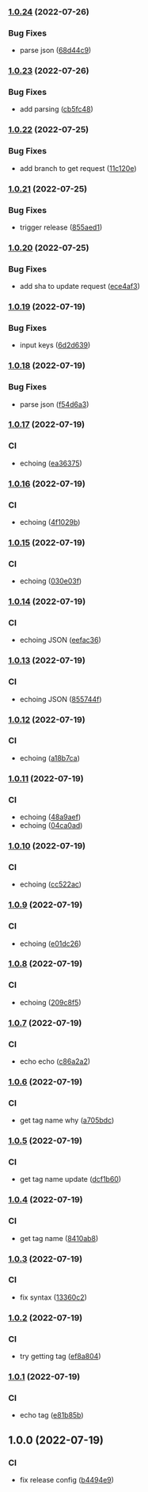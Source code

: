### [1.0.24](https://github.com/taylorlroberts7/update-remote-version-manifest-action/compare/v1.0.23...v1.0.24) (2022-07-26)


### Bug Fixes

* parse json ([68d44c9](https://github.com/taylorlroberts7/update-remote-version-manifest-action/commit/68d44c921a801c7f930400a98bec089bf01ff804))

### [1.0.23](https://github.com/taylorlroberts7/update-remote-version-manifest-action/compare/v1.0.22...v1.0.23) (2022-07-26)


### Bug Fixes

* add parsing ([cb5fc48](https://github.com/taylorlroberts7/update-remote-version-manifest-action/commit/cb5fc485761a1f362b7ab1ab43699b987b3700cf))

### [1.0.22](https://github.com/taylorlroberts7/update-remote-version-manifest-action/compare/v1.0.21...v1.0.22) (2022-07-25)


### Bug Fixes

* add branch to get request ([11c120e](https://github.com/taylorlroberts7/update-remote-version-manifest-action/commit/11c120e06b1915051422dc619aae98f477e849d3))

### [1.0.21](https://github.com/taylorlroberts7/update-remote-version-manifest-action/compare/v1.0.20...v1.0.21) (2022-07-25)


### Bug Fixes

* trigger release ([855aed1](https://github.com/taylorlroberts7/update-remote-version-manifest-action/commit/855aed15a31b4cb67da4943917a6829a2803e808))

### [1.0.20](https://github.com/taylorlroberts7/update-remote-version-manifest-action/compare/v1.0.19...v1.0.20) (2022-07-25)


### Bug Fixes

* add sha to update request ([ece4af3](https://github.com/taylorlroberts7/update-remote-version-manifest-action/commit/ece4af3cc6dfc6aac68a837373b8526f0ff7196f))

### [1.0.19](https://github.com/taylorlroberts7/update-remote-version-manifest-action/compare/v1.0.18...v1.0.19) (2022-07-19)


### Bug Fixes

* input keys ([6d2d639](https://github.com/taylorlroberts7/update-remote-version-manifest-action/commit/6d2d6392443dfdbee0593a63d75a42e1afa8513f))

### [1.0.18](https://github.com/taylorlroberts7/update-remote-version-manifest-action/compare/v1.0.17...v1.0.18) (2022-07-19)


### Bug Fixes

* parse json ([f54d6a3](https://github.com/taylorlroberts7/update-remote-version-manifest-action/commit/f54d6a39d8830c03c4e394dc001f584bd076e38e))

### [1.0.17](https://github.com/taylorlroberts7/update-remote-version-manifest-action/compare/v1.0.16...v1.0.17) (2022-07-19)


### CI

* echoing ([ea36375](https://github.com/taylorlroberts7/update-remote-version-manifest-action/commit/ea36375fbeead23ffceb19abe4ff031f5f20b044))

### [1.0.16](https://github.com/taylorlroberts7/update-remote-version-manifest-action/compare/v1.0.15...v1.0.16) (2022-07-19)


### CI

* echoing ([4f1029b](https://github.com/taylorlroberts7/update-remote-version-manifest-action/commit/4f1029b16d041c6fb64bb785b4d233ebd67042de))

### [1.0.15](https://github.com/taylorlroberts7/update-remote-version-manifest-action/compare/v1.0.14...v1.0.15) (2022-07-19)


### CI

* echoing ([030e03f](https://github.com/taylorlroberts7/update-remote-version-manifest-action/commit/030e03f64b133aee313e1133ee9970722fcc925a))

### [1.0.14](https://github.com/taylorlroberts7/update-remote-version-manifest-action/compare/v1.0.13...v1.0.14) (2022-07-19)


### CI

* echoing JSON ([eefac36](https://github.com/taylorlroberts7/update-remote-version-manifest-action/commit/eefac366fa592712a0381553afda3433adabea5a))

### [1.0.13](https://github.com/taylorlroberts7/update-remote-version-manifest-action/compare/v1.0.12...v1.0.13) (2022-07-19)


### CI

* echoing JSON ([855744f](https://github.com/taylorlroberts7/update-remote-version-manifest-action/commit/855744fc16487815cbf7a9eb7777a8221ffd8c01))

### [1.0.12](https://github.com/taylorlroberts7/update-remote-version-manifest-action/compare/v1.0.11...v1.0.12) (2022-07-19)


### CI

* echoing ([a18b7ca](https://github.com/taylorlroberts7/update-remote-version-manifest-action/commit/a18b7ca5ee216c745062b1ce3b5d03e510ed3647))

### [1.0.11](https://github.com/taylorlroberts7/update-remote-version-manifest-action/compare/v1.0.10...v1.0.11) (2022-07-19)


### CI

* echoing ([48a9aef](https://github.com/taylorlroberts7/update-remote-version-manifest-action/commit/48a9aef03da19a202257670d095211c2f87f80b2))
* echoing ([04ca0ad](https://github.com/taylorlroberts7/update-remote-version-manifest-action/commit/04ca0add091aa2bbcb3fd74e5f663578e60cd1b3))

### [1.0.10](https://github.com/taylorlroberts7/update-remote-version-manifest-action/compare/v1.0.9...v1.0.10) (2022-07-19)


### CI

* echoing ([cc522ac](https://github.com/taylorlroberts7/update-remote-version-manifest-action/commit/cc522acebc5dade80eeed97997e59ae12bd3d430))

### [1.0.9](https://github.com/taylorlroberts7/update-remote-version-manifest-action/compare/v1.0.8...v1.0.9) (2022-07-19)


### CI

* echoing ([e01dc26](https://github.com/taylorlroberts7/update-remote-version-manifest-action/commit/e01dc26ab200349c1520e163cba40ae74526c549))

### [1.0.8](https://github.com/taylorlroberts7/update-remote-version-manifest-action/compare/v1.0.7...v1.0.8) (2022-07-19)


### CI

* echoing ([209c8f5](https://github.com/taylorlroberts7/update-remote-version-manifest-action/commit/209c8f50a598238b1180c1165d3e1b840afa8f29))

### [1.0.7](https://github.com/taylorlroberts7/update-remote-version-manifest-action/compare/v1.0.6...v1.0.7) (2022-07-19)


### CI

* echo echo ([c86a2a2](https://github.com/taylorlroberts7/update-remote-version-manifest-action/commit/c86a2a21382d50255dda98227e0a920274af51dc))

### [1.0.6](https://github.com/taylorlroberts7/update-remote-version-manifest-action/compare/v1.0.5...v1.0.6) (2022-07-19)


### CI

* get tag name why ([a705bdc](https://github.com/taylorlroberts7/update-remote-version-manifest-action/commit/a705bdc9871db137ac272a6146127099e3f463cd))

### [1.0.5](https://github.com/taylorlroberts7/update-remote-version-manifest-action/compare/v1.0.4...v1.0.5) (2022-07-19)


### CI

* get tag name update ([dcf1b60](https://github.com/taylorlroberts7/update-remote-version-manifest-action/commit/dcf1b602fa12aa1164658f66b54ab7509096ba34))

### [1.0.4](https://github.com/taylorlroberts7/update-remote-version-manifest-action/compare/v1.0.3...v1.0.4) (2022-07-19)


### CI

* get tag name ([8410ab8](https://github.com/taylorlroberts7/update-remote-version-manifest-action/commit/8410ab8e3603eca63922667788d076d5263f01bc))

### [1.0.3](https://github.com/taylorlroberts7/update-remote-version-manifest-action/compare/v1.0.2...v1.0.3) (2022-07-19)


### CI

* fix syntax ([13360c2](https://github.com/taylorlroberts7/update-remote-version-manifest-action/commit/13360c26d6f20ded7bfe09f99712384775652d4e))

### [1.0.2](https://github.com/taylorlroberts7/update-remote-version-manifest-action/compare/v1.0.1...v1.0.2) (2022-07-19)


### CI

* try getting tag ([ef8a804](https://github.com/taylorlroberts7/update-remote-version-manifest-action/commit/ef8a8041835aeec0d8e5551d717b0e5b188ec40a))

### [1.0.1](https://github.com/taylorlroberts7/update-remote-version-manifest-action/compare/v1.0.0...v1.0.1) (2022-07-19)


### CI

* echo tag ([e81b85b](https://github.com/taylorlroberts7/update-remote-version-manifest-action/commit/e81b85ba1c97f3f4df3520b1474fcbde90667ce1))

## 1.0.0 (2022-07-19)


### CI

* fix release config ([b4494e9](https://github.com/taylorlroberts7/update-remote-version-manifest-action/commit/b4494e9601bc8e5071dff870a32164a3647a602c))
